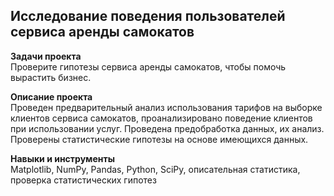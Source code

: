 ## Исследование поведения пользователей сервиса аренды самокатов

**Задачи проекта**   
Проверите гипотезы сервиса аренды самокатов, чтобы помочь вырастить бизнес.

**Описание проекта**   
Проведен предварительный анализ использования тарифов на выборке клиентов сервиса самокатов,
проанализировано поведение клиентов при использовании услуг. Проведена предобработка
данных, их анализ. Проверены статистические гипотезы на основе имеющихся данных.

**Навыки и инструменты**   
Matplotlib, NumPy, Pandas, Python, SciPy, описательная статистика, проверка статистических гипотез